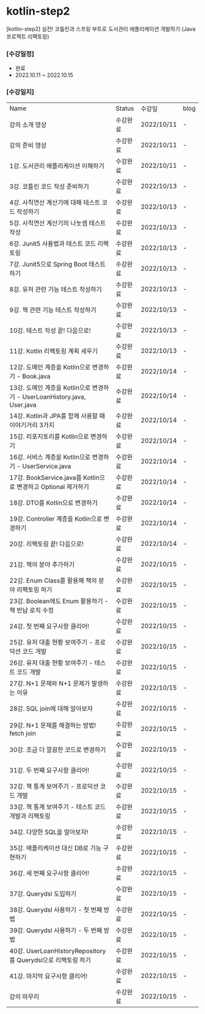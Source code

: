 # kotlin-step2
[kotlin-step2] 실전! 코틀린과 스프링 부트로 도서관리 애플리케이션 개발하기 (Java 프로젝트 리팩토링)

### [수강일정]
- 완료
- 2022.10.11 ~ 2022.10.15 

### [수강일지]
| | | | |
|-|-|-|-|
|Name|Status|수강일|blog|
|강의 소개 영상|수강완료|2022/10/11|-|
|강의 준비 영상|수강완료|2022/10/11|-|
|1강. 도서관리 애플리케이션 이해하기|수강완료|2022/10/11|-|
|3강. 코틀린 코드 작성 준비하기|수강완료|2022/10/13|-|
|4강. 사칙연산 계산기에 대해 테스트 코드 작성하기|수강완료|2022/10/13|-|
|5강. 사칙연산 계산기의 나눗셈 테스트 작성|수강완료|2022/10/13|-|
|6강. Junit5 사용법과 테스트 코드 리팩토링|수강완료|2022/10/13|-|
|7강. Junit5으로 Spring Boot 테스트하기|수강완료|2022/10/13|-|
|8강. 유저 관련 기능 테스트 작성하기|수강완료|2022/10/13|-|
|9강. 책 관련 기능 테스트 작성하기|수강완료|2022/10/13|-|
|10강. 테스트 작성 끝! 다음으로!|수강완료|2022/10/13|-|
|11강. Kotlin 리팩토링 계획 세우기|수강완료|2022/10/13|-|
|12강. 도메인 계층을 Kotlin으로 변경하기 - Book.java|수강완료|2022/10/14|-|
|13강. 도메인 계층을 Kotlin으로 변경하기 - UserLoanHistory.java, User.java|수강완료|2022/10/14|-|
|14강. Kotlin과 JPA를 함께 사용할 때 이야기거리 3가지|수강완료|2022/10/14|-|
|15강. 리포지토리를 Kotlin으로 변경하기|수강완료|2022/10/14|-|
|16강. 서비스 계층을 Kotlin으로 변경하기 - UserService.java|수강완료|2022/10/14|-|
|17강. BookService.java를 Kotlin으로 변경하고 Optional 제거하기|수강완료|2022/10/14|-|
|18강. DTO를 Kotlin으로 변경하기|수강완료|2022/10/14|-|
|19강. Controller 계층을 Kotlin으로 변경하기|수강완료|2022/10/14|-|
|20강. 리팩토링 끝! 다음으로!|수강완료|2022/10/14|-|
|21강. 책의 분야 추가하기|수강완료|2022/10/15|-|
|22강. Enum Class를 활용해 책의 분야 리팩토링 하기|수강완료|2022/10/15|-|
|23강. Boolean에도 Enum 활용하기 - 책 반납 로직 수정|수강완료|2022/10/15|-|
|24강. 첫 번째 요구사항 클리어!|수강완료|2022/10/15|-|
|25강. 유저 대출 현황 보여주기 - 프로덕션 코드 개발|수강완료|2022/10/15|-|
|26강. 유저 대출 현황 보여주기 - 테스트 코드 개발|수강완료|2022/10/15|-|
|27강. N+1 문제와 N+1 문제가 발생하는 이유|수강완료|2022/10/15|-|
|28강. SQL join에 대해 알아보자|수강완료|2022/10/15|-|
|29강. N+1 문제를 해결하는 방법! fetch join|수강완료|2022/10/15|-|
|30강. 조금 더 깔끔한 코드로 변경하기|수강완료|2022/10/15|-|
|31강. 두 번째 요구사항 클리어!|수강완료|2022/10/15|-|
|32강. 책 통계 보여주기 - 프로덕션 코드 개발|수강완료|2022/10/15|-|
|33강. 책 통계 보여주기 - 테스트 코드 개발과 리팩토링|수강완료|2022/10/15|-|
|34강. 다양한 SQL을 알아보자!|수강완료|2022/10/15|-|
|35강. 애플리케이션 대신 DB로 기능 구현하기|수강완료|2022/10/15|-|
|36강. 세 번째 요구사항 클리어!|수강완료|2022/10/15|-|
|37강. Querydsl 도입하기|수강완료|2022/10/15|-|
|38강. Querydsl 사용하기 - 첫 번째 방법|수강완료|2022/10/15|-|
|39강. Querydsl 사용하기 - 두 번째 방법|수강완료|2022/10/15|-|
|40강. UserLoanHistoryRepository를 Querydsl으로 리팩토링 하기|수강완료|2022/10/15|-|
|41강. 마지막 요구사항 클리어!|수강완료|2022/10/15|-|
|강의 마무리|수강완료|2022/10/15|-|
